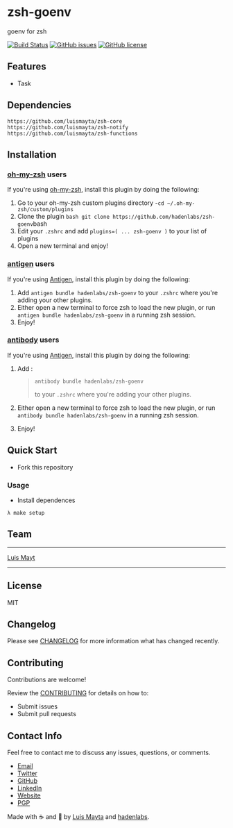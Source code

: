 # zsh-goenv

goenv for zsh

[![Build
Status](https://travis-ci.org/hadenlabs/zsh-goenv.svg)](https://travis-ci.org/hadenlabs/zsh-goenv) [![GitHub
issues](https://img.shields.io/github/issues/hadenlabs/zsh-goenv.svg)](https://github.com/hadenlabs/zsh-goenv/issues) [![GitHub
license](https://img.shields.io/github/license/mashape/apistatus.svg?style=flat-square)](LICENSE)

## Features

- Task

## Dependencies

```{.sourceCode .bash}
https://github.com/luismayta/zsh-core
https://github.com/luismayta/zsh-notify
https://github.com/luismayta/zsh-functions
```

## Installation

### [oh-my-zsh](https://github.com/robbyrussell/oh-my-zsh) users

If you're using [oh-my-zsh](https://gitub.com/robbyrussell/oh-my-zsh), install this plugin by doing the following:

1.  Go to your oh-my-zsh custom plugins directory -`cd ~/.oh-my-zsh/custom/plugins`
2.  Clone the plugin `bash git clone https://github.com/hadenlabs/zsh-goenv`bash
3.  Edit your `.zshrc` and add `plugins=( ... zsh-goenv )` to your list of plugins
4.  Open a new terminal and enjoy!

### [antigen](https://github.com/zsh-users/antigen) users

If you're using [Antigen](https://github.com/zsh-lovers/antigen), install this plugin by doing the following:

1.  Add `antigen bundle hadenlabs/zsh-goenv` to your `.zshrc` where you're adding your other plugins.
2.  Either open a new terminal to force zsh to load the new plugin, or run `antigen bundle hadenlabs/zsh-goenv` in a running zsh session.
3.  Enjoy!

### [antibody](https://github.com/getantibody/antibody) users

If you're using [Antigen](https://github.com/getantibody/antibody), install this plugin by doing the following:

1.  Add :

    > ```{.sourceCode .bash}
    > antibody bundle hadenlabs/zsh-goenv
    > ```
    >
    > to your `.zshrc` where you're adding your other plugins.

2.  Either open a new terminal to force zsh to load the new plugin, or run `antibody bundle hadenlabs/zsh-goenv` in a running zsh session.
3.  Enjoy!

## Quick Start

- Fork this repository

### Usage

- Install dependences

```{.sourceCode .bash}
λ make setup
```

## Team

---

[Luis Mayt](https://github.com/luismayta)

---

## License

MIT

## Changelog

Please see [CHANGELOG]() for more information what has changed recently.

## Contributing

Contributions are welcome!

Review the [CONTRIBUTING]() for details on how to:

- Submit issues
- Submit pull requests

## Contact Info

Feel free to contact me to discuss any issues, questions, or comments.

- [Email](slovacus@gmail.com:target:%20mailto:slovacus@gmail.com)
- [Twitter](https://twitter.com/slovacus)
- [GitHub](https://github.com/luismayta)
- [LinkedIn](https://pe.linkedin.com/in/luismayta)
- [Website](https://luismayta.github.io)
- [PGP](https://keybase.io/luismayta/pgp_keys.asc)

Made with :coffee: and :pizza: by [Luis Mayta](https://github.com/luismayta) and [hadenlabs](https://github.com/hadenlabs).
